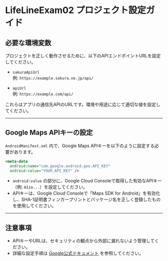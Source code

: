 # LifeLineExam02 プロジェクト設定ガイド

## 必要な環境変数

プロジェクトを正しく動作させるために、以下のAPIエンドポイントURLを設定してください。

- `sakuraApiUrl`  
  例: `https://example.sakura.ne.jp/api/`

- `apiUrl`  
  例: `https://example.com/api/`

これらはアプリの通信先APIのURLです。環境や用途に応じて適切な値を設定してください。

---

## Google Maps APIキーの設定


`AndroidManifest.xml` 内で、Google Maps APIキーを以下のように設定する必要があります。

```xml
<meta-data
  android:name="com.google.android.geo.API_KEY"
  android:value="YOUR_API_KEY" />
```

- `android:value` の部分に、Google Cloud Consoleで取得した有効なAPIキー（例: `AIza...`）を設定してください。
- APIキーは、Google Cloud Consoleで「Maps SDK for Android」を有効化し、SHA-1証明書フィンガープリントとパッケージ名を正しく登録したものを使用してください。

---

## 注意事項

- APIキーやURLは、セキュリティの観点から外部に漏れないよう管理してください。
- 詳細な設定手順は [Google公式ドキュメント](https://developers.google.com/maps/documentation/android-sdk/start) を参照してください。
